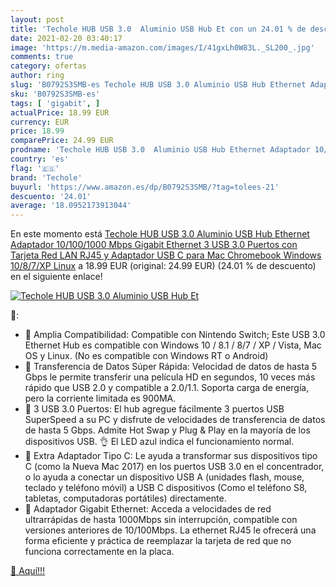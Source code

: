 ```yaml
---
layout: post
title: 'Techole HUB USB 3.0  Aluminio USB Hub Et con un 24.01 % de descuento'
date: 2021-02-20 03:40:17
image: 'https://m.media-amazon.com/images/I/41gxLh0W83L._SL200_.jpg'
comments: true
category: ofertas
author: ring
slug: 'B0792S3SMB-es Techole HUB USB 3.0 Aluminio USB Hub Ethernet Adaptador...'
sku: 'B0792S3SMB-es'
tags: [ 'gigabit', ]
actualPrice: 18.99 EUR
currency: EUR
price: 18.99
comparePrice: 24.99 EUR
prodname: 'Techole HUB USB 3.0  Aluminio USB Hub Ethernet Adaptador 10/100/1000 Mbps Gigabit Ethernet  3 USB 3.0 Puertos con Tarjeta Red LAN RJ45 y Adaptador USB C para Mac  Chromebook  Windows 10/8/7/XP  Linux'
country: 'es'
flag: '🇪🇸'
brand: 'Techole'
buyurl: 'https://www.amazon.es/dp/B0792S3SMB/?tag=tolees-21'
descuento: '24.01'
average: '18.0952173913044'
---
```


En este momento está [Techole HUB USB 3.0  Aluminio USB Hub Ethernet Adaptador 10/100/1000 Mbps Gigabit Ethernet  3 USB 3.0 Puertos con Tarjeta Red LAN RJ45 y Adaptador USB C para Mac  Chromebook  Windows 10/8/7/XP  Linux](https://www.amazon.es/dp/B0792S3SMB/?tag=tolees-21) a 18.99 EUR (original: 24.99 EUR) (24.01 %  de descuento) en el siguiente enlace!

[![Techole HUB USB 3.0  Aluminio USB Hub Et](https://m.media-amazon.com/images/I/41gxLh0W83L._SL200_.jpg)](https://www.amazon.es/dp/B0792S3SMB/?tag=tolees-21)

🔎:

- 🔺 Amplia Compatibilidad: Compatible con Nintendo Switch; Este USB 3.0 Ethernet Hub es compatible con Windows 10 / 8.1 / 8/7 / XP / Vista, Mac OS y Linux. (No es compatible con Windows RT o Android)
- 🔺 Transferencia de Datos Súper Rápida: Velocidad de datos de hasta 5 Gbps le permite transferir una película HD en segundos, 10 veces más rápido que USB 2.0 y compatible a 2.0/1.1. Soporta carga de energía, pero la corriente limitada es 900MA.
- 🔺 3 USB 3.0 Puertos: El hub agregue fácilmente 3 puertos USB SuperSpeed a su PC y disfrute de velocidades de transferencia de datos de hasta 5 Gbps. Admite Hot Swap y Plug & Play en la mayoría de los dispositivos USB. 👌 El LED azul indica el funcionamiento normal.
- 🔺 Extra Adaptador Tipo C: Le ayuda a transformar sus dispositivos tipo C (como la Nueva Mac 2017) en los puertos USB 3.0 en el concentrador, o lo ayuda a conectar un dispositivo USB A (unidades flash, mouse, teclado y teléfono móvil) a USB C dispositivos (Como el teléfono S8, tabletas, computadoras portátiles) directamente.
- 🔺 Adaptador Gigabit Ethernet: Acceda a velocidades de red ultrarrápidas de hasta 1000Mbps sin interrupción, compatible con versiones anteriores de 10/100Mbps. La ethernet RJ45 le ofrecerá una forma eficiente y práctica de reemplazar la tarjeta de red que no funciona correctamente en la placa.

[🛒 Aquí!!!](https://www.amazon.es/dp/B0792S3SMB/?tag=tolees-21)
